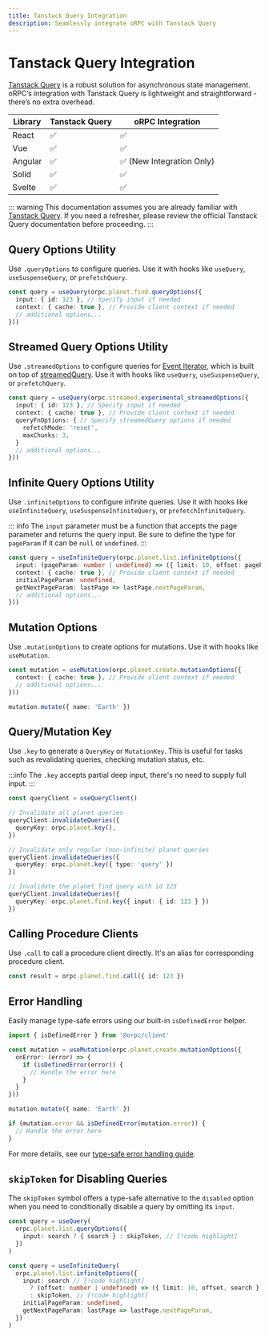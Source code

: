 ```yaml
---
title: Tanstack Query Integration
description: Seamlessly integrate oRPC with Tanstack Query
---
```


# Tanstack Query Integration

[Tanstack Query](https://tanstack.com/query/latest) is a robust solution for asynchronous state management. oRPC’s integration with Tanstack Query is lightweight and straightforward - there’s no extra overhead.

| Library | Tanstack Query | oRPC Integration          |
| ------- | -------------- | ------------------------- |
| React   | ✅             | ✅                        |
| Vue     | ✅             | ✅                        |
| Angular | ✅             | ✅ (New Integration Only) |
| Solid   | ✅             | ✅                        |
| Svelte  | ✅             | ✅                        |

::: warning
This documentation assumes you are already familiar with [Tanstack Query](https://tanstack.com/query/latest). If you need a refresher, please review the official Tanstack Query documentation before proceeding.
:::

## Query Options Utility

Use `.queryOptions` to configure queries. Use it with hooks like `useQuery`, `useSuspenseQuery`, or `prefetchQuery`.

```ts
const query = useQuery(orpc.planet.find.queryOptions({
  input: { id: 123 }, // Specify input if needed
  context: { cache: true }, // Provide client context if needed
  // additional options...
}))
```

## Streamed Query Options Utility

Use `.streamedOptions` to configure queries for [Event Iterator](/docs/event-iterator), which is built on top of [streamedQuery](https://tanstack.com/query/latest/docs/reference/streamedQuery). Use it with hooks like `useQuery`, `useSuspenseQuery`, or `prefetchQuery`.

```ts
const query = useQuery(orpc.streamed.experimental_streamedOptions({
  input: { id: 123 }, // Specify input if needed
  context: { cache: true }, // Provide client context if needed
  queryFnOptions: { // Specify streamedQuery options if needed
    refetchMode: 'reset',
    maxChunks: 3,
  }
  // additional options...
}))
```

## Infinite Query Options Utility

Use `.infiniteOptions` to configure infinite queries. Use it with hooks like `useInfiniteQuery`, `useSuspenseInfiniteQuery`, or `prefetchInfiniteQuery`.

::: info
The `input` parameter must be a function that accepts the page parameter and returns the query input. Be sure to define the type for `pageParam` if it can be `null` or `undefined`.
:::

```ts
const query = useInfiniteQuery(orpc.planet.list.infiniteOptions({
  input: (pageParam: number | undefined) => ({ limit: 10, offset: pageParam }),
  context: { cache: true }, // Provide client context if needed
  initialPageParam: undefined,
  getNextPageParam: lastPage => lastPage.nextPageParam,
  // additional options...
}))
```

## Mutation Options

Use `.mutationOptions` to create options for mutations. Use it with hooks like `useMutation`.

```ts
const mutation = useMutation(orpc.planet.create.mutationOptions({
  context: { cache: true }, // Provide client context if needed
  // additional options...
}))

mutation.mutate({ name: 'Earth' })
```

## Query/Mutation Key

Use `.key` to generate a `QueryKey` or `MutationKey`. This is useful for tasks such as revalidating queries, checking mutation status, etc.

:::info
The `.key` accepts partial deep input, there's no need to supply full input.
:::

```ts
const queryClient = useQueryClient()

// Invalidate all planet queries
queryClient.invalidateQueries({
  queryKey: orpc.planet.key(),
})

// Invalidate only regular (non-infinite) planet queries
queryClient.invalidateQueries({
  queryKey: orpc.planet.key({ type: 'query' })
})

// Invalidate the planet find query with id 123
queryClient.invalidateQueries({
  queryKey: orpc.planet.find.key({ input: { id: 123 } })
})
```

## Calling Procedure Clients

Use `.call` to call a procedure client directly. It's an alias for corresponding procedure client.

```ts
const result = orpc.planet.find.call({ id: 123 })
```

## Error Handling

Easily manage type-safe errors using our built-in `isDefinedError` helper.

```ts
import { isDefinedError } from '@orpc/client'

const mutation = useMutation(orpc.planet.create.mutationOptions({
  onError: (error) => {
    if (isDefinedError(error)) {
      // Handle the error here
    }
  }
}))

mutation.mutate({ name: 'Earth' })

if (mutation.error && isDefinedError(mutation.error)) {
  // Handle the error here
}
```

For more details, see our [type-safe error handling guide](/docs/error-handling#type‐safe-error-handling).

## `skipToken` for Disabling Queries

The `skipToken` symbol offers a type-safe alternative to the `disabled` option when you need to conditionally disable a query by omitting its `input`.

```ts
const query = useQuery(
  orpc.planet.list.queryOptions({
    input: search ? { search } : skipToken, // [!code highlight]
  })
)

const query = useInfiniteQuery(
  orpc.planet.list.infiniteOptions({
    input: search // [!code highlight]
      ? (offset: number | undefined) => ({ limit: 10, offset, search }) // [!code highlight]
      : skipToken, // [!code highlight]
    initialPageParam: undefined,
    getNextPageParam: lastPage => lastPage.nextPageParam,
  })
)
```
